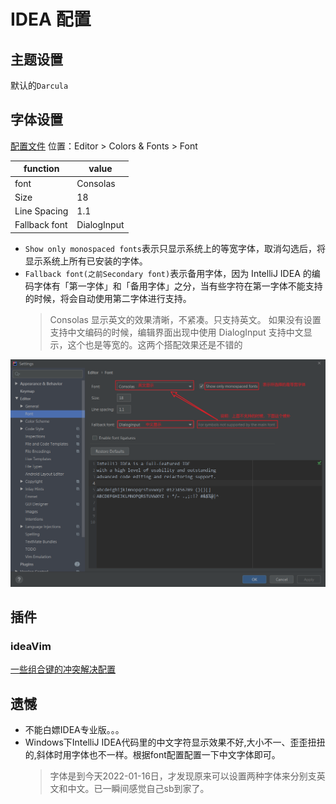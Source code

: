 # IDEA 配置
## 主题设置
默认的`Darcula`

## 字体设置
[配置文件](ideaSettings/options/editor.xml)
位置：Editor > Colors & Fonts > Font

function | value
--- | ---
font | Consolas
Size | 18
Line Spacing | 1.1
Fallback font | DialogInput
 
* `Show only monospaced fonts`表示只显示系统上的等宽字体，取消勾选后，将显示系统上所有已安装的字体。
* `Fallback font(之前Secondary font)`表示备用字体，因为 IntelliJ IDEA 的编码字体有「第一字体」和「备用字体」之分，当有些字符在第一字体不能支持的时候，将会自动使用第二字体进行支持。
    > Consolas 显示英文的效果清晰，不紧凑。只支持英文。
     如果没有设置支持中文编码的时候，编辑界面出现中使用 DialogInput 支持中文显示，这个也是等宽的。这两个搭配效果还是不错的

![字体显示设置](img/fontConfig.png)

## 插件
### ideaVim
[一些组合键的冲突解决配置](ideaSettings/options/vim_settings.xml)

## 遗憾
* 不能白嫖IDEA专业版。。。
* Windows下IntelliJ IDEA代码里的中文字符显示效果不好,大小不一、歪歪扭扭的,斜体时用字体也不一样。根据font配置配置一下中文字体即可。
    > 字体是到今天2022-01-16日，才发现原来可以设置两种字体来分别支英文和中文。已一瞬间感觉自己sb到家了。
